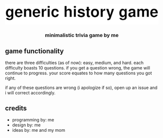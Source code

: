 <p align="center"><img src="https://raw.githubusercontent.com/5qc/generic-history-game/1115834f4c9eff2b6a6bab7413e12667a906475b/src/assets/logo.svg" width="650" /></p>
<h3 align="center">minimalistic trivia game by me</h3>

## game functionality
there are three difficulties (as of now): easy, medium, and hard. each difficulty boasts 10 questions. if you get a question wrong, the game will continue to progress. your score equates to how many questions you got right.

if any of these questions are wrong (i apologize if so), open up an issue and i will correct accordingly.

## credits
* programming by: me
* design by: me
* ideas by: me and my mom